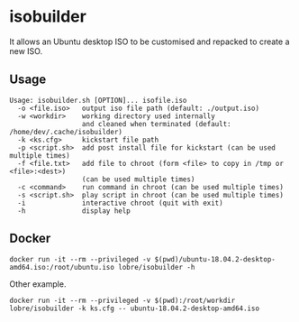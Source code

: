 # isobuilder

It allows an Ubuntu desktop ISO to be customised and repacked to create a new ISO.

## Usage

    Usage: isobuilder.sh [OPTION]... isofile.iso
      -o <file.iso>   output iso file path (default: ./output.iso)
      -w <workdir>    working directory used internally
                      and cleaned when terminated (default: /home/dev/.cache/isobuilder)
      -k <ks.cfg>     kickstart file path
      -p <script.sh>  add post install file for kickstart (can be used multiple times)
      -f <file.txt>   add file to chroot (form <file> to copy in /tmp or <file>:<dest>)
                      (can be used multiple times)
      -c <command>    run command in chroot (can be used multiple times)
      -s <script.sh>  play script in chroot (can be used multiple times)
      -i              interactive chroot (quit with exit)
      -h              display help

## Docker

    docker run -it --rm --privileged -v $(pwd)/ubuntu-18.04.2-desktop-amd64.iso:/root/ubuntu.iso lobre/isobuilder -h

Other example.

    docker run -it --rm --privileged -v $(pwd):/root/workdir lobre/isobuilder -k ks.cfg -- ubuntu-18.04.2-desktop-amd64.iso
